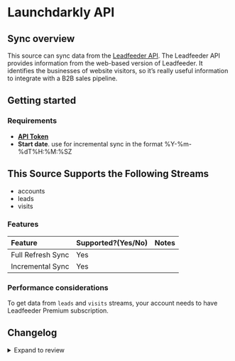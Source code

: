 # Launchdarkly API

## Sync overview

This source can sync data from the [Leadfeeder API](https://docs.leadfeeder.com/api).
The Leadfeeder API provides information from the web-based version of Leadfeeder. It identifies the businesses of website visitors, so it’s really useful information to integrate with a B2B sales pipeline.

## Getting started

### Requirements

- **[API Token](https://docs.leadfeeder.com/api/#authentication)**
- **Start date**. use for incremental sync in the format %Y-%m-%dT%H:%M:%SZ
  
## This Source Supports the Following Streams

- accounts
- leads
- visits


### Features

| Feature           | Supported?\(Yes/No\) | Notes |
| :---------------- | :------------------- | :---- |
| Full Refresh Sync | Yes                  |       |
| Incremental Sync  | Yes                  |       |

### Performance considerations

To get data from `leads` and `visits` streams, your account needs to have Leadfeeder Premium subscription.



## Changelog

<details>
  <summary>Expand to review</summary>

| Version | Date | Pull Request | Subject |
| :------ | :--- | :----------- | :------ ||
| 0.1.0   | 2024-07-17 | [42051](https://github.com/airbytehq/airbyte/pull/42051) | 🎉 New Source: Leadfeeder |

</details>
